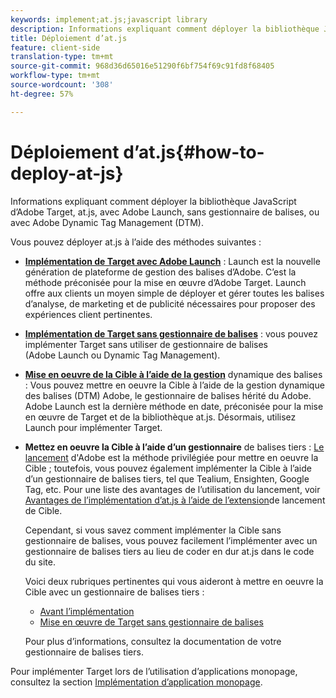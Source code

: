 ```yaml
---
keywords: implement;at.js;javascript library
description: Informations expliquant comment déployer la bibliothèque JavaScript d’Adobe Target, at.js, avec Adobe Launch, sans gestionnaire de balises, ou avec Adobe Dynamic Tag Management (DTM).
title: Déploiement d’at.js
feature: client-side
translation-type: tm+mt
source-git-commit: 968d36d65016e51290f6bf754f69c91fd8f68405
workflow-type: tm+mt
source-wordcount: '308'
ht-degree: 57%

---
```



# Déploiement d’at.js{#how-to-deploy-at-js}

Informations expliquant comment déployer la bibliothèque JavaScript d’Adobe Target, at.js, avec Adobe Launch, sans gestionnaire de balises, ou avec Adobe Dynamic Tag Management (DTM).

Vous pouvez déployer at.js à l’aide des méthodes suivantes :

* **[Implémentation de Target avec Adobe Launch](/help/c-implementing-target/c-implementing-target-for-client-side-web/how-to-deployatjs/cmp-implementing-target-using-adobe-launch.md)** : Launch est la nouvelle génération de plateforme de gestion des balises d’Adobe. C’est la méthode préconisée pour la mise en œuvre d’Adobe Target. Launch offre aux clients un moyen simple de déployer et gérer toutes les balises d’analyse, de marketing et de publicité nécessaires pour proposer des expériences client pertinentes.
* **[Implémentation de Target sans gestionnaire de balises](/help/c-implementing-target/c-implementing-target-for-client-side-web/how-to-deployatjs/implementing-target-without-a-tag-manager.md)** : vous pouvez implémenter Target sans utiliser de gestionnaire de balises (Adobe Launch ou Dynamic Tag Management).
* **[Mise en oeuvre de la Cible à l’aide de la gestion](/help/c-implementing-target/c-implementing-target-for-client-side-web/how-to-deployatjs/implementing-target-using-dynamic-tag-management.md)** dynamique des balises : Vous pouvez mettre en oeuvre la Cible à l’aide de la gestion dynamique des balises (DTM) Adobe, le gestionnaire de balises hérité du Adobe. Adobe Launch est la dernière méthode en date, préconisée pour la mise en œuvre de Target et de la bibliothèque at.js. Désormais, utilisez Launch pour implémenter Target.
* **Mettez en oeuvre la Cible à l’aide d’un gestionnaire** de balises tiers : [Le lancement](/help/c-implementing-target/c-implementing-target-for-client-side-web/how-to-deployatjs/cmp-implementing-target-using-adobe-launch.md) d&#39;Adobe est la méthode privilégiée pour mettre en oeuvre la Cible ; toutefois, vous pouvez également implémenter la Cible à l’aide d’un gestionnaire de balises tiers, tel que Tealium, Ensighten, Google Tag, etc. Pour une liste des avantages de l’utilisation du lancement, voir [Avantages de l’implémentation d’at.js à l’aide de l’extension](/help/c-implementing-target/c-implementing-target-for-client-side-web/how-to-deployatjs/cmp-implementing-target-using-adobe-launch.md#section_48B3F938B6F8491DAF798E0DB54EF304)de lancement de Cible.

   Cependant, si vous savez comment implémenter la Cible sans gestionnaire de balises, vous pouvez facilement l’implémenter avec un gestionnaire de balises tiers au lieu de coder en dur at.js dans le code du site.

   Voici deux rubriques pertinentes qui vous aideront à mettre en oeuvre la Cible avec un gestionnaire de balises tiers :

   * [Avant l’implémentation](/help/c-implementing-target/c-considerations-before-you-implement-target/considerations-before-you-implement-target.md)
   * [Mise en œuvre de Target sans gestionnaire de balises](/help/c-implementing-target/c-implementing-target-for-client-side-web/how-to-deployatjs/implementing-target-without-a-tag-manager.md)

   Pour plus d’informations, consultez la documentation de votre gestionnaire de balises tiers.

Pour implémenter Target lors de l’utilisation d’applications monopage, consultez la section [Implémentation d’application monopage](/help/c-implementing-target/c-implementing-target-for-client-side-web/how-to-deployatjs/target-atjs-single-page-application.md).
